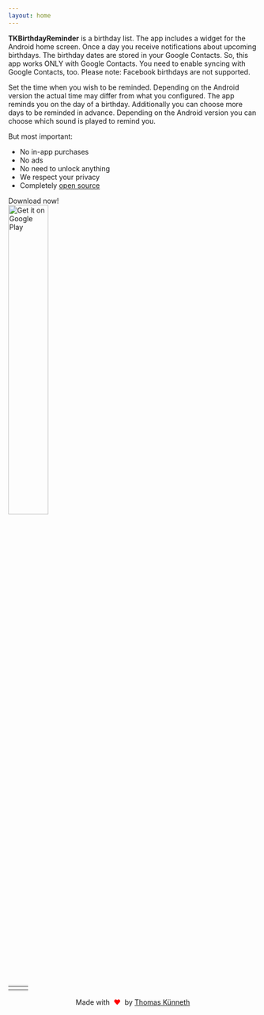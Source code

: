 ```yaml
---
layout: home
---
```


<table style="width: 100%; border: none">
<tr>
<td valign="top" style="width: 40%; border: none">
<!-- <img style="" src="assets/screenshots.gif" /> -->
</td>
<p><strong>TKBirthdayReminder</strong> is a birthday list. The app includes a widget for the Android home screen. Once a day you receive notifications about upcoming birthdays. The birthday dates are stored in your Google Contacts. So, this app works ONLY with Google Contacts. You need to enable syncing with Google Contacts, too. Please note: Facebook birthdays are not supported.</p>

<p>Set the time when you wish to be reminded. Depending on the Android version the actual time may differ from what you configured. The app reminds you on the day of a birthday. Additionally you can choose more days to be reminded in advance. Depending on the Android version you can choose which sound is played to remind you.</p>

<p>But most important:</p>

<ul>
<li>No in-app purchases</li>
<li>No ads</li>
<li>No need to unlock anything</li>
<li>We respect your privacy</li>
<li>Completely <a href="https://github.com/tkuenneth/tkbirthdayreminder">open source</a></li>
</ul>
Download now!
<br />
<a href='https://play.google.com/store/apps/details?id=com.thomaskuenneth.android.birthday&pcampaignid=pcampaignidMKT-Other-global-all-co-prtnr-py-PartBadge-Mar2515-1'><img width='40%' alt='Get it on Google Play' src='https://play.google.com/intl/en_us/badges/static/images/badges/en_badge_web_generic.png'/></a>
</td>
</tr>
</table>

<p style="text-align: center;">Made with <span style="color: red;">&#160;❤&#160;</span> by <a href="https://github.com/tkuenneth">Thomas K&uuml;nneth</a></p>
